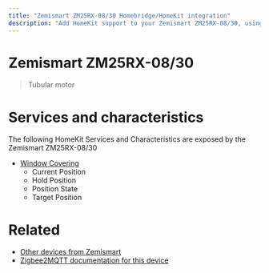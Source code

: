 ```yaml
---
title: "Zemismart ZM25RX-08/30 Homebridge/HomeKit integration"
description: "Add HomeKit support to your Zemismart ZM25RX-08/30, using Homebridge, Zigbee2MQTT and homebridge-z2m."
---
```

<!---
This file has been GENERATED using src/docgen/docgen.ts
DO NOT EDIT THIS FILE MANUALLY!
-->
# Zemismart ZM25RX-08/30
> Tubular motor


# Services and characteristics
The following HomeKit Services and Characteristics are exposed by
the Zemismart ZM25RX-08/30

* [Window Covering](../../cover.md)
  * Current Position
  * Hold Position
  * Position State
  * Target Position


# Related
* [Other devices from Zemismart](../index.md#zemismart)
* [Zigbee2MQTT documentation for this device](https://www.zigbee2mqtt.io/devices/ZM25RX-08_30.html)